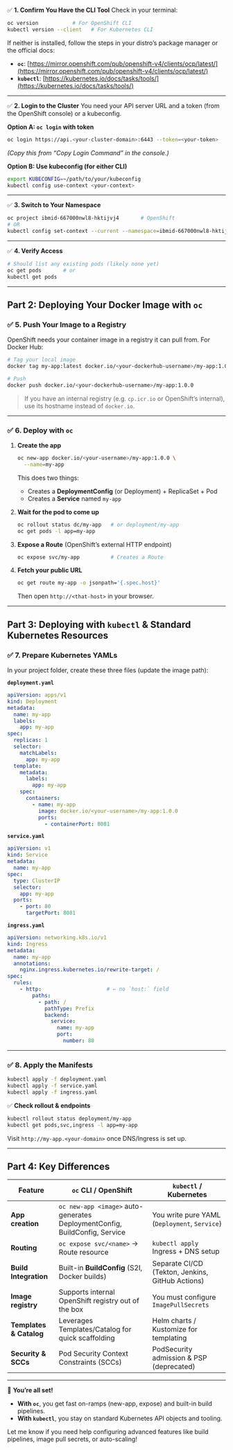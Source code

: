 ✅ **1. Confirm You Have the CLI Tool**
Check in your terminal:

```bash
oc version           # For OpenShift CLI
kubectl version --client   # For Kubernetes CLI
```

If neither is installed, follow the steps in your distro’s package manager or the official docs:

* **`oc`**: [https://mirror.openshift.com/pub/openshift-v4/clients/ocp/latest/](https://mirror.openshift.com/pub/openshift-v4/clients/ocp/latest/)
* **`kubectl`**: [https://kubernetes.io/docs/tasks/tools/](https://kubernetes.io/docs/tasks/tools/)

---

✅ **2. Login to the Cluster**
You need your API server URL and a token (from the OpenShift console) or a kubeconfig.

**Option A: `oc login` with token**

```bash
oc login https://api.<your-cluster-domain>:6443 --token=<your-token>
```

*(Copy this from “Copy Login Command” in the console.)*

**Option B: Use kubeconfig (for either CLI)**

```bash
export KUBECONFIG=~/path/to/your/kubeconfig
kubectl config use-context <your-context>
```

---

✅ **3. Switch to Your Namespace**

```bash
oc project ibmid-667000nwl8-hktijvj4       # OpenShift
# OR
kubectl config set-context --current --namespace=ibmid-667000nwl8-hktijvj4
```

---

✅ **4. Verify Access**

```bash
# Should list any existing pods (likely none yet)
oc get pods       # or
kubectl get pods
```

---

## Part 2: Deploying Your Docker Image with `oc`

### ✅ 5. Push Your Image to a Registry

OpenShift needs your container image in a registry it can pull from. For Docker Hub:

```bash
# Tag your local image
docker tag my-app:latest docker.io/<your-dockerhub-username>/my-app:1.0.0

# Push
docker push docker.io/<your-dockerhub-username>/my-app:1.0.0
```

> If you have an internal registry (e.g. `cp.icr.io` or OpenShift’s internal), use its hostname instead of `docker.io`.

---

### ✅ 6. Deploy with `oc`

1. **Create the app**

   ```bash
   oc new-app docker.io/<your-username>/my-app:1.0.0 \
     --name=my-app
   ```

   This does two things:

   * Creates a **DeploymentConfig** (or Deployment) + ReplicaSet + Pod
   * Creates a **Service** named `my-app`

2. **Wait for the pod to come up**

   ```bash
   oc rollout status dc/my-app   # or deployment/my-app
   oc get pods -l app=my-app
   ```

3. **Expose a Route** (OpenShift’s external HTTP endpoint)

   ```bash
   oc expose svc/my-app          # Creates a Route
   ```

4. **Fetch your public URL**

   ```bash
   oc get route my-app -o jsonpath='{.spec.host}'
   ```

   Then open `http://<that-host>` in your browser.

---

## Part 3: Deploying with `kubectl` & Standard Kubernetes Resources

### ✅ 7. Prepare Kubernetes YAMLs

In your project folder, create these three files (update the image path):

**`deployment.yaml`**

```yaml
apiVersion: apps/v1
kind: Deployment
metadata:
  name: my-app
  labels:
    app: my-app
spec:
  replicas: 1
  selector:
    matchLabels:
      app: my-app
  template:
    metadata:
      labels:
        app: my-app
    spec:
      containers:
        - name: my-app
          image: docker.io/<your-username>/my-app:1.0.0
          ports:
            - containerPort: 8081
```

**`service.yaml`**

```yaml
apiVersion: v1
kind: Service
metadata:
  name: my-app
spec:
  type: ClusterIP
  selector:
    app: my-app
  ports:
    - port: 80
      targetPort: 8081
```

**`ingress.yaml`**

```yaml
apiVersion: networking.k8s.io/v1
kind: Ingress
metadata:
  name: my-app
  annotations:
    nginx.ingress.kubernetes.io/rewrite-target: /
spec:
  rules:
    - http:                     # ← no `host:` field
        paths:
          - path: /
            pathType: Prefix
            backend:
              service:
                name: my-app
                port:
                  number: 80
```

---

### ✅ 8. Apply the Manifests

```bash
kubectl apply -f deployment.yaml
kubectl apply -f service.yaml
kubectl apply -f ingress.yaml
```

✅ **Check rollout & endpoints**

```bash
kubectl rollout status deployment/my-app
kubectl get pods,svc,ingress -l app=my-app
```

Visit `http://my-app.<your-domain>` once DNS/Ingress is set up.

---

## Part 4: Key Differences

| Feature                 | `oc` CLI / OpenShift                                                       | `kubectl` / Kubernetes                           |
| ----------------------- | -------------------------------------------------------------------------- | ------------------------------------------------ |
| **App creation**        | `oc new-app <image>` auto-generates DeploymentConfig, BuildConfig, Service | You write pure YAML (`Deployment`, `Service`)    |
| **Routing**             | `oc expose svc/<name>` → Route resource                                    | `kubectl apply` Ingress + DNS setup              |
| **Build Integration**   | Built-in **BuildConfig** (S2I, Docker builds)                              | Separate CI/CD (Tekton, Jenkins, GitHub Actions) |
| **Image registry**      | Supports internal OpenShift registry out of the box                        | You must configure `ImagePullSecrets`            |
| **Templates & Catalog** | Leverages Templates/Catalog for quick scaffolding                          | Helm charts / Kustomize for templating           |
| **Security & SCCs**     | Pod Security Context Constraints (SCCs)                                    | PodSecurity admission & PSP (deprecated)         |

---

🎉 **You’re all set!**

* **With `oc`**, you get fast on-ramps (new-app, expose) and built-in build pipelines.
* **With `kubectl`**, you stay on standard Kubernetes API objects and tooling.

Let me know if you need help configuring advanced features like build pipelines, image pull secrets, or auto-scaling!
